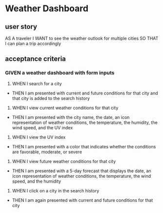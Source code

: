 # Weather Dashboard

## user story

AS A traveler
I WANT to see the weather outlook for multiple cities
SO THAT I can plan a trip accordingly

## acceptance criteria

### GIVEN a weather dashboard with form inputs
1. WHEN I search for a city
- THEN I am presented with current and future conditions for that city and that city is added to the search history
1. WHEN I view current weather conditions for that city
- THEN I am presented with the city name, the date, an icon representation of weather conditions, the temperature, the humidity, the wind speed, and the UV index
1. WHEN I view the UV index
- THEN I am presented with a color that indicates whether the conditions are favorable, moderate, or severe
1. WHEN I view future weather conditions for that city
- THEN I am presented with a 5-day forecast that displays the date, an icon representation of weather conditions, the temperature, the wind speed, and the humidity
1. WHEN I click on a city in the search history
- THEN I am again presented with current and future conditions for that city